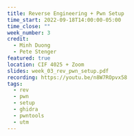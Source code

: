 ```yaml
---
title: Reverse Engineering + Pwn Setup
time_start: 2022-09-18T14:00:00-05:00
time_close: ""
week_number: 3
credit:
  - Minh Duong
  - Pete Stenger
featured: true
location: CIF 4025 + Zoom
slides: week_03_rev_pwn_setup.pdf
recording: https://youtu.be/n8W7ROpvx58
tags:
  - rev
  - pwn
  - setup
  - ghidra
  - pwntools
  - utm
---
```

